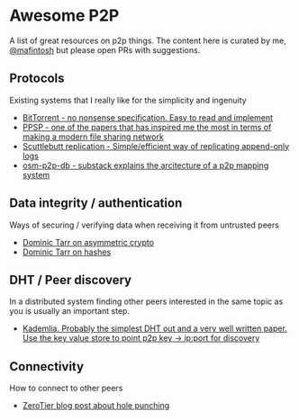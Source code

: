# Awesome P2P

A list of great resources on p2p things.
The content here is curated by me, [@mafintosh](https://github.com/mafintosh) but please open PRs with suggestions.

## Protocols

Existing systems that I really like for the simplicity and ingenuity

* [BitTorrent - no nonsense specification. Easy to read and implement](https://wiki.theory.org/BitTorrentSpecification)
* [PPSP - one of the papers that has inspired me the most in terms of making a modern file sharing network](https://datatracker.ietf.org/doc/rfc7574/?include_text=1)
* [Scuttlebutt replication - Simple/efficient way of replicating append-only logs](http://www.cs.cornell.edu/home/rvr/papers/flowgossip.pdf)
* [osm-p2p-db - substack explains the arcitecture of a p2p mapping system](https://github.com/digidem/osm-p2p-db/blob/master/doc/architecture.markdown)

## Data integrity / authentication

Ways of securing / verifying data when receiving it from untrusted peers

* [Dominic Tarr on asymmetric crypto](http://dominictarr.com/post/106497926352/asymmetric-cryptography-works-like-magic)
* [Dominic Tarr on hashes](http://dominictarr.com/post/154769946347/fairly-tale-cryptography-2-hashes)

## DHT / Peer discovery

In a distributed system finding other peers interested in the same topic as you is usually an important step.

* [Kademlia. Probably the simplest DHT out and a very well written paper. Use the key value store to point p2p key -> ip:port for discovery](https://pdos.csail.mit.edu/~petar/papers/maymounkov-kademlia-lncs.pdf)

## Connectivity

How to connect to other peers

* [ZeroTier blog post about hole punching](https://www.zerotier.com/blog/?p=226)

